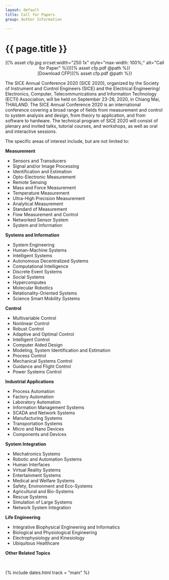 ```yaml
---
layout: default
title: Call for Papers
group: Author Information

---
```


# {{ page.title }}


<p markdown="1" style="text-align:center;">
[{% asset cfp.jpg srcset:width="250 1x" style="max-width: 100%;" alt="Call for Paper" %}]({% asset cfp.pdf @path %})
<br> [Download CFP]({% asset cfp.pdf @path %})
</p>

The SICE Annual Conference 2020 (SICE 2020), organized by the Society of Instrument and Control Engineers (SICE) and the Electrical Engineering/ Electronics, Computer, Telecommunications and Information Technology (ECTI) Association, will be held on September 23-26, 2020, in Chiang Mai, THAILAND. The SICE Annual Conference 2020 is an international conference covering a broad range of fields from measurement and control to system analysis and design, from theory to application, and from software to hardware. The technical program of SICE 2020 will consist of plenary and invited talks, tutorial courses, and workshops, as well as oral and interactive sessions.

The specific areas of interest include, but are not limited to:

**Measurement**

- Sensors and Transducers
- Signal and/or Image Processing
- Identification and Estimation
- Opto-Electronic Measurement
- Remote Sensing
- Mass and Force Measurement
- Temperature Measurement
- Ultra-High Precision Measurement
- Analytical Measurement
- Standard of Measurement
- Flow Measurement and Control
- Networked Sensor System
- System and Information

**Systems and Information**
- System Engineering
- Human-Machine Systems
- Intelligent Systems
- Autonomous Decentralized Systems
- Computational Intelligence
- Discrete Event Systems
- Social Systems
- Hypercomputes
- Molecular Robotics
- Relationality-Oriented Systems
- Science Smart Mobility Systems

**Control**
- Multivariable Control
- Nonlinear Control
- Robust Control
- Adaptive and Optimal Control
- Intelligent Control
- Computer Aided Design
- Modeling, System Identification and Estimation
- Process Control
- Mechanical Systems Control 
- Guidance and Flight Control
- Power Systems Control

**Industrial Applications**
- Process Automation
- Factory Automation
- Laboratory Automation
- Information Management Systems
- SCADA and Network Systems
- Manufacturing Systems
- Transportation Systems
- Micro and Nano Devices
- Components and Devices

**System Integration**
- Mechatronics Systems
- Robotic and Automation Systems
- Human Interfaces
- Virtual Reality Systems
- Entertainment Systems
- Medical and Welfare Systems
- Safety, Environment and Eco-Systems
- Agricultural and Bio-Systems
- Rescue Systems
- Simulation of Large Systems
- Network System Integration

**Life Engineering**
- Integrative Biophysical Engineering and Informatics
- Biological and Physiological Engineering
- Electrophysiology and Kinesiology 
- Ubiquitous Healthcare

**Other Related Topics**

<br>

{% include dates.html track = "main" %}
